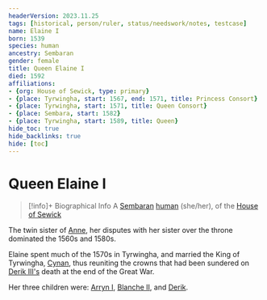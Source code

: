 ```yaml
---
headerVersion: 2023.11.25
tags: [historical, person/ruler, status/needswork/notes, testcase]
name: Elaine I
born: 1539
species: human
ancestry: Sembaran
gender: female
title: Queen Elaine I
died: 1592
affiliations:
- {org: House of Sewick, type: primary}
- {place: Tyrwingha, start: 1567, end: 1571, title: Princess Consort}
- {place: Tyrwingha, start: 1571, title: Queen Consort}
- {place: Sembara, start: 1582}
- {place: Tyrwingha, start: 1589, title: Queen}
hide_toc: true
hide_backlinks: true
hide: [toc]
---
```

# Queen Elaine I
>[!info]+ Biographical Info
> A [Sembaran](<../../../gazetteer/greater-sembara/sembara/sembara.md>) [human](<../../../species/humans/humans.md>) (she/her), of the [House of Sewick](<../../../groups/sembaran-noble-houses/house-of-sewick.md>)
> 
> 

The twin sister of [Anne](<./anne.md>), her disputes with her sister over the throne dominated the 1560s and 1580s.

Elaine spent much of the 1570s in Tyrwingha, and married the King of Tyrwingha, [Cynan](<./cynan.md>), thus reuniting the crowns that had been sundered on [Derik III's](<./derik-iii.md>) death at the end of the Great War. 

Her three children were: [Arryn I](<./arryn-i.md>), [Blanche II](<./blanche-ii.md>), and [Derik](<./derik-of-lils.md>). 




